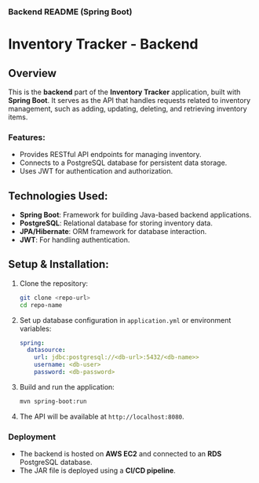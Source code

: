 ### Backend README (Spring Boot)

# Inventory Tracker - Backend

## Overview
This is the **backend** part of the **Inventory Tracker** application, built with **Spring Boot**. It serves as the API that handles requests related to inventory management, such as adding, updating, deleting, and retrieving inventory items.

### Features:
- Provides RESTful API endpoints for managing inventory.
- Connects to a PostgreSQL database for persistent data storage.
- Uses JWT for authentication and authorization.

## Technologies Used:
- **Spring Boot**: Framework for building Java-based backend applications.
- **PostgreSQL**: Relational database for storing inventory data.
- **JPA/Hibernate**: ORM framework for database interaction.
- **JWT**: For handling authentication.

## Setup & Installation:

1. Clone the repository:
    ```bash
    git clone <repo-url>
    cd repo-name
    ```

2. Set up database configuration in `application.yml` or environment variables:
    ```yaml
    spring:
      datasource:
        url: jdbc:postgresql://<db-url>:5432/<db-name>>
        username: <db-user>
        password: <db-password>
    ```

3. Build and run the application:
    ```bash
    mvn spring-boot:run
    ```

4. The API will be available at `http://localhost:8080`.

### Deployment
- The backend is hosted on **AWS EC2** and connected to an **RDS** PostgreSQL database.
- The JAR file is deployed using a **CI/CD pipeline**.
